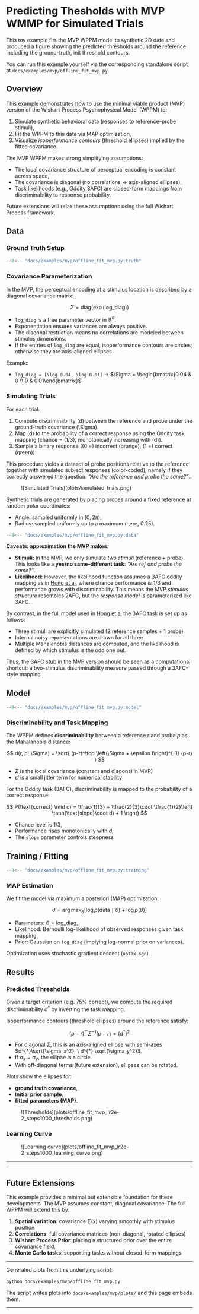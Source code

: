 # Predicting Thesholds with MVP WMMP for Simulated Trials

This toy example fits the MVP WPPM model to synthetic 2D data and produced a 
figure showing the predicted thresholds around the reference including 
the ground-truth, init threshold contours.

You can run this example yourself via the corresponding standalone script at `docs/examples/mvp/offline_fit_mvp.py`.

## Overview

This example demonstrates how to use the minimal viable product (MVP) version of the Wishart Process Psychophysical Model (WPPM) to:
1. Simulate synthetic behavioral data (responses to reference–probe stimuli),
2. Fit the WPPM to this data via MAP optimization,
3. Visualize *isoperformance contours* (threshold ellipses) implied by the fitted covariance.

The MVP WPPM makes strong simplifying assumptions:
- The local covariance structure of perceptual encoding is constant across space,
- The covariance is diagonal (no correlations -> axis-aligned ellipses),
- Task likelihoods (e.g., Oddity 3AFC) are closed-form mappings from discriminability to response probability.

Future extensions will relax these assumptions using the full Wishart Process framework.



## Data

### Ground Truth Setup
```python title="Truth"
--8<-- "docs/examples/mvp/offline_fit_mvp.py:truth"
```
### Covariance Parameterization

In the MVP, the perceptual encoding at a stimulus location is described by a diagonal covariance matrix:

$$
\Sigma = \mathrm{diag}\big( \exp(\text{log\_diag}) \big)
$$

- `log_diag` is a free parameter vector in $\mathbb{R}^d$.
- Exponentiation ensures variances are always positive.
- The diagonal restriction means no correlations are modeled between stimulus dimensions.
- If the entries of `log_diag` are equal, isoperformance contours are circles; otherwise they are axis-aligned ellipses.

Example:
- `log_diag = [\log 0.04, \log 0.01]` 
-> $\Sigma = \begin{bmatrix}0.04 & 0 \\ 0 & 0.01\end{bmatrix}$


### Simulating Trials



For each trial:

1. Compute discriminability \(d\) between the reference and probe under the ground-truth covariance \(\Sigma\).
2. Map \(d\) to the probability of a correct response using the Oddity task mapping (chance = \(1/3\), monotonically increasing with \(d\)).
3. Sample a binary response (\(0 =\) incorrect (orange), \(1 =\) correct (green)) 

This procedure yields a dataset of probe positions relative to the reference together with simulated subject responses (color-coded), namely if they correctly answered the question: *“Are the reference and probe the same?”*..  


<figure markdown="1">
![Simulated Trials](plots/simulated_trials.png)
</figure>

Synthetic trials are generated by placing probes around a fixed reference at random polar coordinates:

- Angle: sampled uniformly in $[0, 2\pi)$,
- Radius: sampled uniformly up to a maximum (here, 0.25).

```python title="Data"
--8<-- "docs/examples/mvp/offline_fit_mvp.py:data"
```


**Caveats: approximation the MVP makes**:

- **Stimuli:** In the MVP, we only simulate *two stimuli* (reference + probe). This looks like a **yes/no same–different task**: *“Are ref and probe the same?”*.
- **Likelihood:** However, the likelihood function assumes a 3AFC oddity mapping as in [Hong et al](https://www.biorxiv.org/content/10.1101/2025.07.16.665219v1.full), where chance performance is 1/3 and performance grows with discriminability. This means the MVP *stimulus structure* resembles 2AFC, but the *response model* is parameterized like 3AFC.

By contrast, in the full model used in [Hong et al](https://www.biorxiv.org/content/10.1101/2025.07.16.665219v1.full) the 3AFC task is set up as follows:
- Three stimuli are explicitly simulated (2 reference samples + 1 probe)
- Internal noisy representations are drawn for all three
- Multiple Mahalanobis distances are computed, and the likelihood is defined by which stimulus is the odd one out.

Thus, the 3AFC stub in the MVP version should be seen as a computational shortcut: a two-stimulus discriminability measure passed through a 3AFC-style mapping.

## Model
```python title="Model"
--8<-- "docs/examples/mvp/offline_fit_mvp.py:model"
```

### Discriminability and Task Mapping

The WPPM defines **discriminability** between a reference $r$ and probe $p$ as the Mahalanobis distance:

$$
d(r, p; \Sigma) = \sqrt{ (p-r)^\top \left(\Sigma + \epsilon I\right)^{-1} (p-r) }
$$

- $\Sigma$ is the local covariance (constant and diagonal in MVP)
- $\epsilon I$ is a small jitter term for numerical stability

For the Oddity task (3AFC), discriminability is mapped to the probability of a correct response:

$$
P(\text{correct} \mid d) = \tfrac{1}{3} + \tfrac{2}{3}\cdot \tfrac{1}{2}\left( \tanh(\text{slope}\cdot d) + 1 \right)
$$

- Chance level is $1/3$,
- Performance rises monotonically with $d$,
- The `slope` parameter controls steepness

## Training / Fitting

```python title="Training"
--8<-- "docs/examples/mvp/offline_fit_mvp.py:training"
```
### MAP Estimation

We fit the model via maximum a posteriori (MAP) optimization:

$$
\hat{\theta} = \arg\max_\theta \Big[ \log p(\text{data}\mid\theta) + \log p(\theta) \Big]
$$

- Parameters: $\theta = \text{log\_diag}$,
- Likelihood: Bernoulli log-likelihood of observed responses given task mapping,
- Prior: Gaussian on `log_diag` (implying log-normal prior on variances).

Optimization uses stochastic gradient descent (`optax.sgd`).

## Results

### Predicted Thresholds 

Given a target criterion (e.g. 75% correct), we compute the required discriminability $d^{*}$ by inverting the task mapping. 

Isoperformance contours (threshold ellipses) around the reference satisfy:

$$
(p-r)^\top \Sigma^{-1} (p-r) = (d^{*})^2
$$

- For diagonal $\Sigma$, this is an axis-aligned ellipse with semi-axes $d^{*}\sqrt{\sigma_x^2}, \ d^{*} \sqrt{\sigma_y^2}$.
- If $\sigma_x = \sigma_y$, the ellipse is a circle.
- With off-diagonal terms (future extension), ellipses can be rotated.

Plots show the ellipses for:
- **ground truth covariance**,
- **Initial prior sample**,
- **fitted parameters (MAP)**.

<figure markdown="1">
![Thresholds](plots/offline_fit_mvp_lr2e-2_steps1000_thresholds.png)
</figure>

### Learning Curve
<figure markdown="1">
![Learning curve](plots/offline_fit_mvp_lr2e-2_steps1000_learning_curve.png)
</figure>


---
---

## Future Extensions
This example provides a minimal but extensible foundation for these developments.
The MVP assumes constant, diagonal covariance. The full WPPM will extend this by:

1. **Spatial variation**: covariance $\Sigma(x)$ varying smoothly with stimulus position
2. **Correlations**: full covariance matrices (non-diagonal, rotated ellipses)
3. **Wishart Process Prior**: placing a structured prior over the entire covariance field,
4. **Monte Carlo tasks**: supporting tasks without closed-form mappings



---


Generated plots from 
this  underlying script:

```bash
python docs/examples/mvp/offline_fit_mvp.py
```

The script writes plots into `docs/examples/mvp/plots/` and this page embeds them.


---

<!-- 
Show code above but don't execute and include generated plots.

- How to format code blocks: https://squidfunk.github.io/mkdocs-material/reference/code-blocks/#usage
- Options for including code from a separate file: https://facelessuser.github.io/pymdown-extensions/extensions/snippets/#snippets-notation
- Options for executing code in blocks: https://pawamoy.github.io/markdown-exec/usage/#render-the-source-code-as-well
- Options for displaying plots: https://pawamoy.github.io/markdown-exec/gallery/#with-matplotlib
- Options for sharing variables between code blocks etc.: https://pawamoy.github.io/markdown-exec/usage
-->